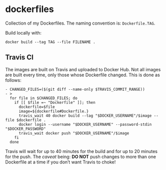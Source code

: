 # dockerfiles

Collection of my Dockerfiles. The naming convention is: `Dockerfile.TAG`.

Build locally with:
```
docker build --tag TAG --file FILENAME .
```

## Travis CI

The images are built on Travis and uploaded to Docker Hub. Not all images are
built every time, only those whose Dockerfile changed. This is done as follows:

```
- CHANGED_FILES=($(git diff --name-only $TRAVIS_COMMIT_RANGE))
- >
  for file in $CHANGED_FILES; do
    if [[ $file =~ "Dockerfile" ]]; then
      dockerfile=$file
      image=${dockerfile#Dockerfile.}
      travis_wait 40 docker build --tag "$DOCKER_USERNAME"/$image --file $dockerfile .
      docker login --username "$DOCKER_USERNAME" --password-stdin "$DOCKER_PASSWORD"
      travis_wait docker push "$DOCKER_USERNAME"/$image
    fi
  done
```
Travis will wait for up to 40 minutes for the build and for up to 20 minutes
for the push.
The _caveat_ being: **DO NOT** push changes to more than one Dockerfile at a
time if you don’t want Travis to choke!

